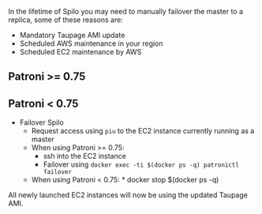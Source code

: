 In the lifetime of Spilo you may need to manually failover the master to a replica, some of 
these reasons are:

* Mandatory Taupage AMI update
* Scheduled AWS maintenance in your region
* Scheduled EC2 maintenance by AWS

## Patroni >= 0.75



## Patroni < 0.75

* Failover Spilo
    * Request access using `piu` to the EC2 instance currently running as a master
    * When using Patroni >= 0.75:
        * ssh into the EC2 instance
        * Failover using `docker exec -ti $(docker ps -q) patronictl failover`
    * When using Patroni < 0.75:
        * 
        docker stop $(docker ps -q)

All newly launched EC2 instances will now be using the updated Taupage AMI.
